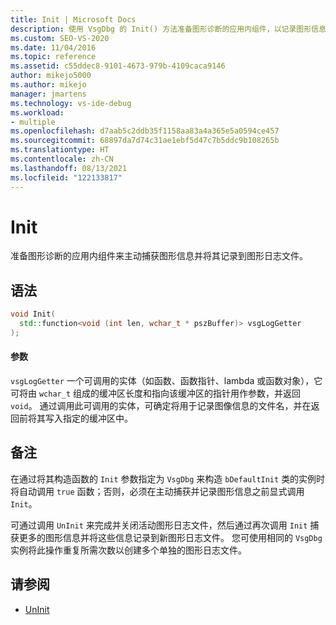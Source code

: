 ```yaml
---
title: Init | Microsoft Docs
description: 使用 VsgDbg 的 Init() 方法准备图形诊断的应用内组件，以记录图形信息。
ms.custom: SEO-VS-2020
ms.date: 11/04/2016
ms.topic: reference
ms.assetid: c55ddec8-9101-4673-979b-4109caca9146
author: mikejo5000
ms.author: mikejo
manager: jmartens
ms.technology: vs-ide-debug
ms.workload:
- multiple
ms.openlocfilehash: d7aab5c2ddb35f1158aa83a4a365e5a0594ce457
ms.sourcegitcommit: 68897da7d74c31ae1ebf5d47c7b5ddc9b108265b
ms.translationtype: HT
ms.contentlocale: zh-CN
ms.lasthandoff: 08/13/2021
ms.locfileid: "122133817"
---
```

# <a name="init"></a>Init
准备图形诊断的应用内组件来主动捕获图形信息并将其记录到图形日志文件。

## <a name="syntax"></a>语法

```C++
void Init(
  std::function<void (int len, wchar_t * pszBuffer)> vsgLogGetter
);
```

#### <a name="parameters"></a>参数
 `vsgLogGetter` 一个可调用的实体（如函数、函数指针、lambda 或函数对象），它可将由 `wchar_t` 组成的缓冲区长度和指向该缓冲区的指针用作参数，并返回 `void`。 通过调用此可调用的实体，可确定将用于记录图像信息的文件名，并在返回前将其写入指定的缓冲区中。

## <a name="remarks"></a>备注
 在通过将其构造函数的 `Init` 参数指定为 `VsgDbg` 来构造 `bDefaultInit` 类的实例时将自动调用 `true` 函数；否则，必须在主动捕获并记录图形信息之前显式调用 `Init`。

 可通过调用 `UnInit` 来完成并关闭活动图形日志文件，然后通过再次调用 `Init` 捕获更多的图形信息并将这些信息记录到新图形日志文件。 您可使用相同的 `VsgDbg` 实例将此操作重复所需次数以创建多个单独的图形日志文件。

## <a name="see-also"></a>请参阅
- [UnInit](init.md)